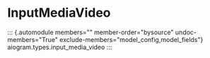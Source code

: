 # InputMediaVideo

::: {.automodule members="" member-order="bysource" undoc-members="True" exclude-members="model_config,model_fields"}
aiogram.types.input_media_video
:::
